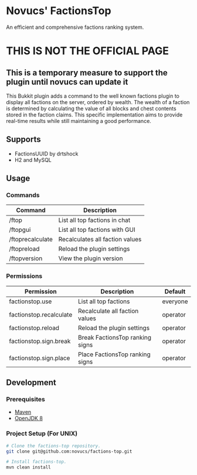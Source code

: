 # Novucs' FactionsTop
An efficient and comprehensive factions ranking system.

# THIS IS NOT THE OFFICIAL PAGE

## This is a temporary measure to support the plugin until novucs can update it

This Bukkit plugin adds a command to the well known factions plugin to display
all factions on the server, ordered by wealth. The wealth of a faction is
determined by calculating the value of all blocks and chest contents stored in
the faction claims. This specific implementation aims to provide real-time
results while still maintaining a good performance.

## Supports
* FactionsUUID by drtshock
* H2 and MySQL

## Usage
### Commands
| **Command**      | **Description**                 |
| -----------------| --------------------------------|
| /ftop <page>     | List all top factions in chat   |
| /ftopgui <page>  | List all top factions with GUI  |
| /ftoprecalculate | Recalculates all faction values |
| /ftopreload      | Reload the plugin settings      |
| /ftopversion     | View the plugin version         |

### Permissions
| **Permission**          | **Description**                 | **Default** |
| ------------------------| ------------------------------- | ----------- |
| factionstop.use         | List all top factions           | everyone    |
| factionstop.recalculate | Recalculate all faction values  | operator    |
| factionstop.reload      | Reload the plugin settings      | operator    |
| factionstop.sign.break  | Break FactionsTop ranking signs | operator    |
| factionstop.sign.place  | Place FactionsTop ranking signs | operator    |

## Development
### Prerequisites
* [Maven](https://maven.apache.org/)
* [OpenJDK 8](https://openjdk.java.net/install/)

### Project Setup (For UNIX)
```sh
# Clone the factions-top repository.
git clone git@github.com:novucs/factions-top.git

# Install factions-top.
mvn clean install
```
